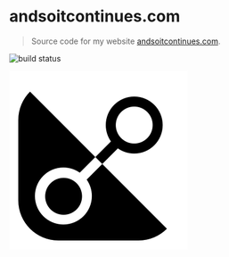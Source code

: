 # andsoitcontinues.com

> Source code for my website [andsoitcontinues.com](https://andsoitcontinues.com).

![build status](https://travis-ci.org/dbazile/andsoitcontinues.com.svg?branch=master)

![favicon](web/images/favicon.png)

